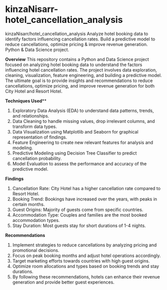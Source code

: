 # kinzaNisarr-hotel_cancellation_analysis
kinzaNisarr/hotel_cancellation_analysis
Analyze hotel booking data to identify factors influencing cancellation rates. Build a predictive model to reduce cancellations, optimize pricing &amp; improve revenue generation. Python &amp; Data Science project.

**Overview**
This repository contains a Python and Data Science project focused on analyzing hotel booking data to understand the factors influencing hotel cancellation rates. The project involves data exploration, cleaning, visualization, feature engineering, and building a predictive model. The ultimate goal is to provide insights and recommendations to reduce cancellations, optimize pricing, and improve revenue generation for both City Hotel and Resort Hotel.

**Techniques Used****
1. Exploratory Data Analysis (EDA) to understand data patterns, trends, and relationships.
2. Data Cleaning to handle missing values, drop irrelevant columns, and transform data types.
3. Data Visualization using Matplotlib and Seaborn for graphical representation of findings.
4. Feature Engineering to create new relevant features for analysis and modeling.
5. Predictive Modeling using Decision Tree Classifier to predict cancellation probability.
6. Model Evaluation to assess the performance and accuracy of the predictive model.

**Findings**
1. Cancellation Rate: City Hotel has a higher cancellation rate compared to Resort Hotel.
2. Booking Trend: Bookings have increased over the years, with peaks in certain months.
3. Guest Origins: Majority of guests come from specific countries.
4. Accommodation Type: Couples and families are the most booked accommodation types.
5. Stay Duration: Most guests stay for short durations of 1-4 nights.

**Recommendations**
1. Implement strategies to reduce cancellations by analyzing pricing and promotional decisions.
2. Focus on peak booking months and adjust hotel operations accordingly.
3. Target marketing efforts towards countries with high guest origins.
4. Optimize room allocations and types based on booking trends and stay durations.
5. By following these recommendations, hotels can enhance their revenue generation and provide better guest experiences.
